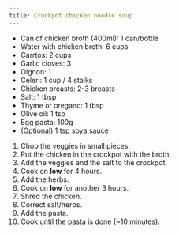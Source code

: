 ```yaml
---
title: Crockpot chicken noodle soup
---
```


- Can of chicken broth (400ml): 1 can/bottle
- Water with chicken broth: 6 cups
- Carrtos: 2 cups
- Garlic cloves: 3
- Oignon: 1
- Celeri: 1 cup / 4 stalks
- Chicken breasts: 2-3 breasts
- Salt: 1 tbsp
- Thyme or oregano: 1 tbsp
- Olive oil: 1 tsp
- Egg pasta: 100g
- (Optional) 1 tsp soya sauce

1. Chop the veggies in small pieces.
1. Put the chicken in the crockpot with the broth.
1. Add the veggies and the salt to the crockpot.
1. Cook on **low** for 4 hours.
1. Add the herbs.
1. Cook on **low** for another 3 hours.
1. Shred the chicken.
1. Correct salt/herbs.
1. Add the pasta.
1. Cook until the pasta is done (~10 minutes).
